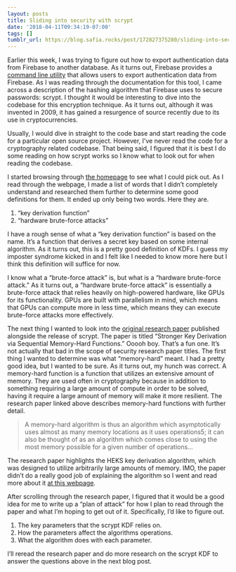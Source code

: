 ```yaml
---
layout: posts
title: Sliding into security with scrypt
date: '2018-04-11T09:34:19-07:00'
tags: []
tumblr_url: https://blog.safia.rocks/post/172827375280/sliding-into-security-with-scrypt
---
```

Earlier this week, I was trying to figure out how to export authentication data from Firebase to another database. As it turns out, Firebase provides a [command line utility](https://firebase.google.com/docs/cli/auth) that allows users to export authentication data from Firebase. As I was reading through the documentation for this tool, I came across a description of the hashing algorithm that Firebase uses to secure passwords: scrypt. I thought it would be interesting to dive into the codebase for this encryption technique. As it turns out, although it was invented in 2009, it has gained a resurgence of source recently due to its use in cryptocurrencies.

Usually, I would dive in straight to the code base and start reading the code for a particular open source project. However, I’ve never read the code for a cryptography related codebase. That being said, I figured that it is best I do some reading on how scrypt works so I know what to look out for when reading the codebase.

I started browsing through [the homepage](https://www.tarsnap.com/scrypt.html) to see what I could pick out. As I read through the webpage, I made a list of words that I didn’t completely understand and researched them further to determine some good definitions for them. It ended up only being two words. Here they are.

1. “key derivation function”
2. “hardware brute-force attacks”

I have a rough sense of what a “key derivation function” is based on the name. It’s a function that derives a secret key based on some internal algorithm. As it turns out, this is a pretty good definition of KDFs. I guess my imposter syndrome kicked in and I felt like I needed to know more here but I think this definition will suffice for now.

I know what a “brute-force attack” is, but what is a “hardware brute-force attack.” As it turns out, a “hardware brute-force attack” is essentially a brute-force attack that relies heavily on high-powered hardware, like GPUs for its functionality. GPUs are built with parallelism in mind, which means that GPUs can compute more in less time, which means they can execute brute-force attacks more effectively.

The next thing I wanted to look into the [original research paper](https://www.tarsnap.com/scrypt/scrypt.pdf) published alongside the release of scrypt. The paper is titled “Stronger Key Derivation via Sequential Memory-Hard Functions.” Ooooh boy. That’s a fun one. It’s not actually that bad in the scope of security research paper titles. The first thing I wanted to determine was what “memory-hard” meant. I had a pretty good idea, but I wanted to be sure. As it turns out, my hunch was correct. A memory-hard function is a function that utilizes an extensive amount of memory. They are used often in cryptography because in addition to something requiring a large amount of compute in order to be solved, having it require a large amount of memory will make it more resilient. The research paper linked above describes memory-hard functions with further detail.

> A memory-hard algorithm is thus an algorithm which asymptotically uses almost as many memory locations as it uses operations5; it can also be thought of as an algorithm which comes close to using the most memory possible for a given number of operations…

The research paper highlights the HEKS key derivation algorithm, which was designed to utilize arbitrarily large amounts of memory. IMO, the paper didn’t do a really good job of explaining the algorithm so I went and read more about it [at this webpage](http://world.std.com/~reinhold/HEKSproposal.html).

After scrolling through the research paper, I figured that it would be a good idea for me to write up a “plan of attack” for how I plan to read through the paper and what I’m hoping to get out of it. Specifically, I’d like to figure out.

1. The key parameters that the scrypt KDF relies on.
2. How the parameters affect the algorithms operations.
3. What the algorithm does with each parameter.

I’ll reread the research paper and do more research on the scrypt KDF to answer the questions above in the next blog post.

